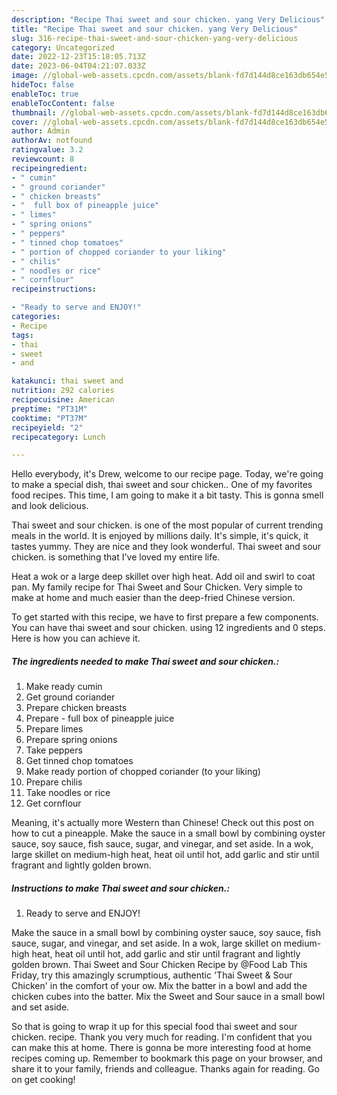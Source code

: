 ```yaml
---
description: "Recipe Thai sweet and sour chicken. yang Very Delicious"
title: "Recipe Thai sweet and sour chicken. yang Very Delicious"
slug: 316-recipe-thai-sweet-and-sour-chicken-yang-very-delicious
category: Uncategorized
date: 2022-12-23T15:18:05.713Z
date: 2023-06-04T04:21:07.033Z
image: //global-web-assets.cpcdn.com/assets/blank-fd7d144d8ce163db654e5a02c40b08a2775adb7897d16e4062681dc7e1b2800f.png
hideToc: false
enableToc: true
enableTocContent: false
thumbnail: //global-web-assets.cpcdn.com/assets/blank-fd7d144d8ce163db654e5a02c40b08a2775adb7897d16e4062681dc7e1b2800f.png
cover: //global-web-assets.cpcdn.com/assets/blank-fd7d144d8ce163db654e5a02c40b08a2775adb7897d16e4062681dc7e1b2800f.png
author: Admin
authorAv: notfound
ratingvalue: 3.2
reviewcount: 8
recipeingredient:
- " cumin"
- " ground coriander"
- " chicken breasts"
- "  full box of pineapple juice"
- " limes"
- " spring onions"
- " peppers"
- " tinned chop tomatoes"
- " portion of chopped coriander to your liking"
- " chilis"
- " noodles or rice"
- " cornflour"
recipeinstructions:

- "Ready to serve and ENJOY!"
categories:
- Recipe
tags:
- thai
- sweet
- and

katakunci: thai sweet and 
nutrition: 292 calories
recipecuisine: American
preptime: "PT31M"
cooktime: "PT37M"
recipeyield: "2"
recipecategory: Lunch

---
```



Hello everybody, it's Drew, welcome to our recipe page. Today, we're going to make a special dish, thai sweet and sour chicken.. One of my favorites food recipes. This time, I am going to make it a bit tasty. This is gonna smell and look delicious.

Thai sweet and sour chicken. is one of the most popular of current trending meals in the world. It is enjoyed by millions daily. It's simple, it's quick, it tastes yummy. They are nice and they look wonderful. Thai sweet and sour chicken. is something that I've loved my entire life.

Heat a wok or a large deep skillet over high heat. Add oil and swirl to coat pan. My family recipe for Thai Sweet and Sour Chicken. Very simple to make at home and much easier than the deep-fried Chinese version.


To get started with this recipe, we have to first prepare a few components. You can have thai sweet and sour chicken. using 12 ingredients and 0 steps. Here is how you can achieve it.

<!--inarticleads1-->

##### The ingredients needed to make Thai sweet and sour chicken.:

1. Make ready  cumin
1. Get  ground coriander
1. Prepare  chicken breasts
1. Prepare  - full box of pineapple juice
1. Prepare  limes
1. Prepare  spring onions
1. Take  peppers
1. Get  tinned chop tomatoes
1. Make ready  portion of chopped coriander (to your liking)
1. Prepare  chilis
1. Take  noodles or rice
1. Get  cornflour


Meaning, it&#39;s actually more Western than Chinese! Check out this post on how to cut a pineapple. Make the sauce in a small bowl by combining oyster sauce, soy sauce, fish sauce, sugar, and vinegar, and set aside. In a wok, large skillet on medium-high heat, heat oil until hot, add garlic and stir until fragrant and lightly golden brown. 

<!--inarticleads2-->

##### Instructions to make Thai sweet and sour chicken.:


1. Ready to serve and ENJOY!

Make the sauce in a small bowl by combining oyster sauce, soy sauce, fish sauce, sugar, and vinegar, and set aside. In a wok, large skillet on medium-high heat, heat oil until hot, add garlic and stir until fragrant and lightly golden brown. Thai Sweet and Sour Chicken Recipe by @Food Lab This Friday, try this amazingly scrumptious, authentic &#39;Thai Sweet &amp; Sour Chicken&#39; in the comfort of your ow. Mix the batter in a bowl and add the chicken cubes into the batter. Mix the Sweet and Sour sauce in a small bowl and set aside. 

So that is going to wrap it up for this special food thai sweet and sour chicken. recipe. Thank you very much for reading. I'm confident that you can make this at home. There is gonna be more interesting food at home recipes coming up. Remember to bookmark this page on your browser, and share it to your family, friends and colleague. Thanks again for reading. Go on get cooking!
